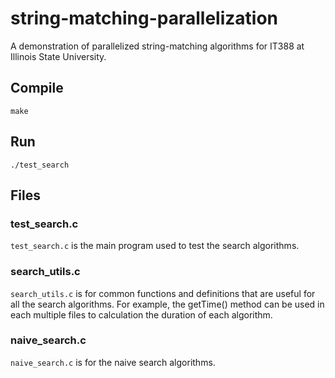 # string-matching-parallelization
A demonstration of parallelized string-matching algorithms for IT388 at Illinois State University. 

## Compile

```shell
make
```

## Run

```shell
./test_search
```

## Files

### test_search.c 

`test_search.c` is the main program used to test the search algorithms.

### search_utils.c

`search_utils.c` is for common functions and definitions that are useful for all the search algorithms. For example, the getTime() method can be used in each multiple files to calculation the duration of each algorithm.

### naive_search.c

`naive_search.c` is for the naive search algorithms.